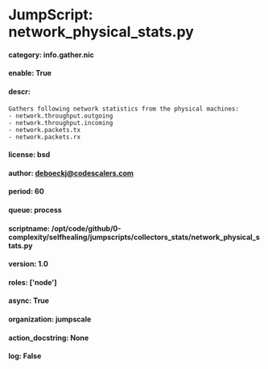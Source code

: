 
# JumpScript: network_physical_stats.py
        
#### category: info.gather.nic
#### enable: True
#### descr: 
```
Gathers following network statistics from the physical machines:
- network.throughput.outgoing
- network.throughput.incoming
- network.packets.tx
- network.packets.rx

```
#### license: bsd
#### author: deboeckj@codescalers.com
#### period: 60
#### queue: process
#### scriptname: /opt/code/github/0-complexity/selfhealing/jumpscripts/collectors_stats/network_physical_stats.py
#### version: 1.0
#### roles: ['node']
#### async: True
#### organization: jumpscale
#### action_docstring: None
#### log: False
